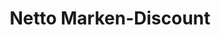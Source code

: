---
title: "Netto Marken-Discount"
url: /arnstadt/netto-marken-discount-angelhaeuser-strasse/
shop: Supermarkt
---